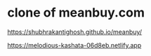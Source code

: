 # clone of meanbuy.com

 https://shubhrakantighosh.github.io/meanbuy/
 
 
 https://melodious-kashata-06d8eb.netlify.app
